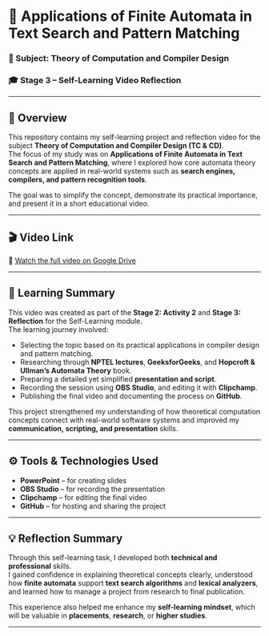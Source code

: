 # 🎥 Applications of Finite Automata in Text Search and Pattern Matching

### 📘 Subject: Theory of Computation and Compiler Design  
### 🎓 Stage 3 – Self-Learning Video Reflection

---

## 📌 Overview

This repository contains my self-learning project and reflection video for the subject **Theory of Computation and Compiler Design (TC & CD)**.  
The focus of my study was on **Applications of Finite Automata in Text Search and Pattern Matching**, where I explored how core automata theory concepts are applied in real-world systems such as **search engines, compilers, and pattern recognition tools**.

The goal was to simplify the concept, demonstrate its practical importance, and present it in a short educational video.

---

## 🎬 Video Link

🔗 [Watch the full video on Google Drive](https://drive.google.com/file/d/1OYtxgTx7A3Jlc5pFmDC-WVlAoPWG-jrX/view?usp=sharing)

---

## 🧠 Learning Summary

This video was created as part of the **Stage 2: Activity 2** and **Stage 3: Reflection** for the Self-Learning module.  
The learning journey involved:

- Selecting the topic based on its practical applications in compiler design and pattern matching.  
- Researching through **NPTEL lectures**, **GeeksforGeeks**, and **Hopcroft & Ullman’s Automata Theory** book.  
- Preparing a detailed yet simplified **presentation and script**.  
- Recording the session using **OBS Studio**, and editing it with **Clipchamp**.  
- Publishing the final video and documenting the process on **GitHub**.

This project strengthened my understanding of how theoretical computation concepts connect with real-world software systems and improved my **communication, scripting, and presentation** skills.

---

## ⚙️ Tools & Technologies Used

- **PowerPoint** – for creating slides  
- **OBS Studio** – for recording the presentation  
- **Clipchamp** – for editing the final video  
- **GitHub** – for hosting and sharing the project  

---

## 💡 Reflection Summary

Through this self-learning task, I developed both **technical and professional** skills.  
I gained confidence in explaining theoretical concepts clearly, understood how **finite automata** support **text search algorithms** and **lexical analyzers**, and learned how to manage a project from research to final publication.  

This experience also helped me enhance my **self-learning mindset**, which will be valuable in **placements**, **research**, or **higher studies**.

---
